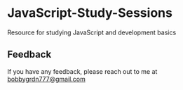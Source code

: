 # JavaScript-Study-Sessions
Resource for studying JavaScript and development basics

## Feedback

If you have any feedback, please reach out to me at bobbygrdn777@gmail.com
